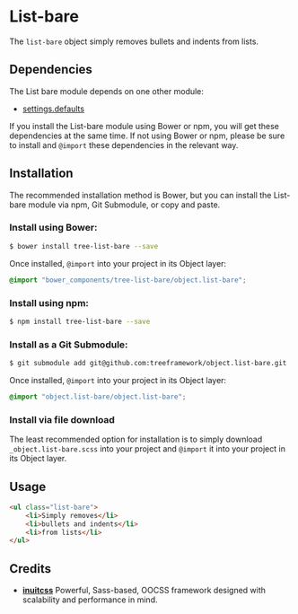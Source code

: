 # List-bare

The `list-bare` object simply removes bullets and indents from lists.

## Dependencies

The List bare module depends on one other module:

* [settings.defaults](https://github.com/treeframework/settings.defaults)

If you install the List-bare module using Bower or npm, you will get these dependencies
at the same time. If not using Bower or npm, please be sure to install and
`@import` these dependencies in the relevant way.

## Installation

The recommended installation method is Bower, but you can install the List-bare
module via npm, Git Submodule, or copy and paste.

### Install using Bower:

```sh
$ bower install tree-list-bare --save
```

Once installed, `@import` into your project in its Object layer:

```scss
@import "bower_components/tree-list-bare/object.list-bare";
```

### Install using npm:

```sh
$ npm install tree-list-bare --save
```

### Install as a Git Submodule:

```sh
$ git submodule add git@github.com:treeframework/object.list-bare.git
```

Once installed, `@import` into your project in its Object layer:

```scss
@import "object.list-bare/object.list-bare";
```

### Install via file download

The least recommended option for installation is to simply download
`_object.list-bare.scss` into your project and `@import` it into your project in
its Object layer.

## Usage

```html
<ul class="list-bare">
    <li>Simply removes</li>
    <li>bullets and indents</li>
    <li>from lists</li>
</ul>
```

## Credits

* **[inuitcss](https://github.com/inuitcss)** Powerful, Sass-based, OOCSS
framework designed with scalability and performance in mind.
